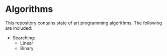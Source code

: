 # Algorithms

This repository contains state of art programming algorithms. The following are included:

- Searching:
  - Linear
  - Binary
